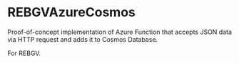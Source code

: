 # REBGVAzureCosmos

Proof-of-concept implementation of Azure Function that accepts JSON data via HTTP request and adds it to Cosmos Database.

For REBGV.

